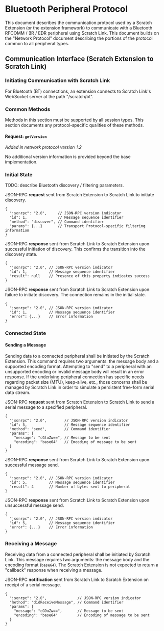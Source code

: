 # Bluetooth Peripheral Protocol

This document describes the communication protocol used by a Scratch Extension (or the extension framework) to
communicate with a Bluetooth RFCOMM / BR / EDR peripheral using Scratch Link. This document builds on the "Network
Protocol" document describing the portions of the protocol common to all peripheral types.

## Communication Interface (Scratch Extension to Scratch Link)

### Initiating Communication with Scratch Link

For Bluetooth (BT) connections, an extension connects to Scratch Link's WebSocket server at the path "/scratch/bt".

### Common Methods

Methods in this section must be supported by all session types. This section documents any protocol-specific qualities
of these methods.

#### Request: `getVersion`

*Added in network protocol version 1.2*

No additional version information is provided beyond the base implementation.

### Initial State

TODO: describe Bluetooth discovery / filtering parameters.

JSON-RPC **request** sent from Scratch Extension to Scratch Link to initiate discovery.

```json5
{
  "jsonrpc": "2.0",     // JSON-RPC version indicator
  "id": 1,              // Message sequence identifier
  "method": "discover", // Command identifier
  "params": {...}       // Transport Protocol-specific filtering information
}
```

JSON-RPC **response** sent from Scratch Link to Scratch Extension upon successful initiation of discovery. This confirms
the transition into the discovery state.

```json5
{
  "jsonrpc": "2.0", // JSON-RPC version indicator
  "id": 1,          // Message sequence identifier
  "result": null    // Presence of this property indicates success
}
```

JSON-RPC **response** sent from Scratch Link to Scratch Extension upon failure to initiate discovery. The connection
remains in the initial state.

```json5
{
  "jsonrpc": "2.0", // JSON-RPC version indicator
  "id": 1,          // Message sequence identifier
  "error": {...}    // Error information
}
```

### Connected State

#### Sending a Message

Sending data to a connected peripheral shall be initiated by the Scratch Extension. This command requires two arguments:
the message body and a supported encoding format. Attempting to "send" to a peripheral with an unsupported encoding or
invalid message body will result in an error response. If the underlying peripheral connection has specific needs
regarding packet size (MTU), keep-alive, etc., those concerns shall be managed by Scratch Link in order to simulate a
persistent free-form serial data stream.

JSON-RPC **request** sent from Scratch Extension to Scratch Link to send a serial message to a specified peripheral.

```json5
{
  "jsonrpc": "2.0",        // JSON-RPC version indicator
  "id": 5,                 // Message sequence identifier
  "method": "send",        // Command identifier
  "params": {
    "message": "cGluZw==", // Message to be sent
    "encoding": "base64"   // Encoding of message to be sent
  }
}
```

JSON-RPC **response** sent from Scratch Link to Scratch Extension upon successful message send.

```json5
{
  "jsonrpc": "2.0", // JSON-RPC version indicator
  "id": 5,          // Message sequence identifier
  "result": 4       // Number of bytes sent to peripheral
}
```

JSON-RPC **response** sent from Scratch Link to Scratch Extension upon unsuccessful message send.

```json5
{
  "jsonrpc": "2.0", // JSON-RPC version indicator
  "id": 5,          // Message sequence identifier
  "error": {...}    // Error information
}
```

### Receiving a Message

Receiving data from a connected peripheral shall be initiated by Scratch Link. This message requires two arguments: the
message body and the encoding format (`base64`). The Scratch Extension is not expected to return a "callback" response
when receiving a message.

JSON-RPC **notification** sent from Scratch Link to Scratch Extension on receipt of a serial message.

```json5
{
  "jsonrpc": "2.0",              // JSON-RPC version indicator
  "method": "didReceiveMessage", // Command identifier
  "params": {
    "message": "cG9uZw==",       // Message to be sent
    "encoding": "base64"         // Encoding of message to be sent
  }
}
```
